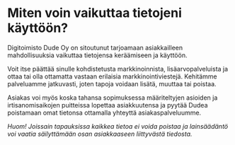 # Miten voin vaikuttaa tietojeni käyttöön?

Digitoimisto Dude Oy on sitoutunut tarjoamaan asiakkailleen mahdollisuuksia vaikuttaa tietojensa keräämiseen ja käyttöön.

Voit itse päättää sinulle kohdistetusta markkinoinnista, lisäarvopalveluista ja ottaa tai olla ottamatta vastaan erilaisia markkinointiviestejä. Kehitämme palveluamme jatkuvasti, joten tapoja voidaan lisätä, muuttaa tai poistaa.

Asiakas voi myös koska tahansa sopimuksessa määriteltyjen asioiden ja irtisanomisaikojen puitteissa lopettaa asiakkuutensa ja pyytää Dudea poistamaan omat tietonsa ottamalla yhteyttä asiakaspalveluumme.

_Huom! Joissain tapauksissa kaikkea tietoa ei voida poistaa ja lainsäädäntö voi vaatia säilyttämään osan asiakkaaseen liittyvästä tiedosta._
